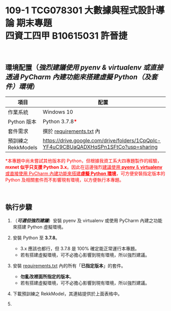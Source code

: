 # 109-1 TCG078301 大數據與程式設計導論 期末專題 <br /> 四資工四甲 B10615031 許晉捷

<br />

## 環境配置（*強烈建議使用 pyenv & virtualenv 或直接透過 PyCharm 內建功能來搭建虛擬 Python（及套件）環境*）

| 項目 | 配置 |
| ---- | ---- |
| 作業系統 | Windows 10 |
| Python 版本 | Python 3.7.8<span style="color:red">**\***</span> |
| 套件需求 | 撰於 <a target='_blank' href='https://github.com/Rekkursion/TCG078301_Final/blob/master/requirements.txt'>requirements.txt</a> 內 |
| 預訓練之 RekkModels | https://drive.google.com/drive/folders/1CpQpIc-YF4uC9CBUaQADXHqSPn1SFtCo?usp=sharing |

<span style="color:red">\*本專題中尚未嘗試其他版本的 Python，但根據我資工系大四專題製作的經驗，**mxnet 似乎只支援 Python 3.x**。因此在這邊強烈<ins>建議使用 **pyenv** & **virtualenv** 或直接使用 PyCharm 內建功能來搭建**虛擬 Python 環境**</ins>，可方便安裝指定版本的 Python 及相關套件而不影響現有環境，以方便執行本專題。</span>

<br />

## 執行步驟

1. （***可選但強烈建議***）安裝 pyenv 及 virtualenv 或使用 PyCharm 內建之功能來搭建 Python 虛擬環境。

2. 安裝 Python 至 **3.7.8**。
    + 3.x 應該也都行，但 3.7.8 是 100% 確定能正常運行本專題。
    + 若有搭建虛擬環境，可不必擔心影響到現有環境，所以強烈建議。
    
3. 安裝 <a target='_blank' href='https://github.com/Rekkursion/TCG078301_Final/blob/master/requirements.txt'>requirements.txt</a> 內的所有「**已指定版本**」的套件。
    + **勿亂改裡面所指定的版本**。
    + 若有搭建虛擬環境，可不必擔心影響到現有環境，所以強烈建議。

4. 下載預訓練之 RekkModel，其連結提供於上面表格中。

5. 
